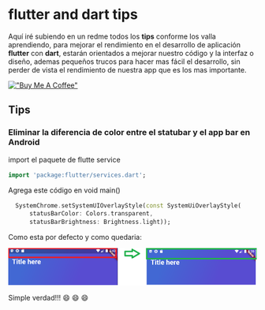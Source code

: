 # flutter and dart tips
Aquí iré subiendo en un redme todos los **tips** conforme los valla aprendiendo, para mejorar el rendimiento en el desarrollo de aplicación **flutter** con **dart**, estarán orientados a mejorar nuestro código y la interfaz o diseño, ademas pequeños trucos para hacer mas fácil el desarrollo, sin perder de vista el rendimiento de nuestra app que es los mas importante.


[!["Buy Me A Coffee"](https://www.buymeacoffee.com/assets/img/custom_images/orange_img.png)](https://www.buymeacoffee.com/jmezquita)

## Tips

### Eliminar la diferencia de color entre el statubar y el app bar en Android ###

import el paquete de flutte service
```dart
import 'package:flutter/services.dart';
```

Agrega este código en void main() 
```dart
  SystemChrome.setSystemUIOverlayStyle(const SystemUiOverlayStyle(
      statusBarColor: Colors.transparent,
      statusBarBrightness: Brightness.light));
```

Como esta por defecto y como quedaria:

![flutter-and-dart-tips](/screenshot/tip.png)


Simple verdad!!! :smile: :smile: :smile:
